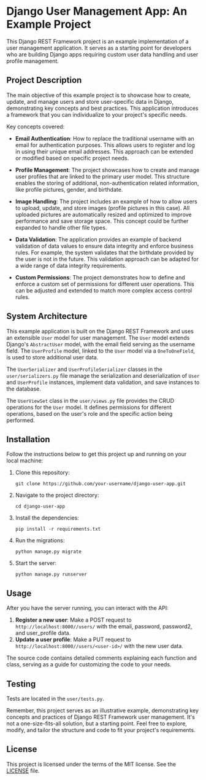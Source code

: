 # Django User Management App: An Example Project

This Django REST Framework project is an example implementation of a user management application. It serves as a
starting point for developers who are building Django apps requiring custom user data handling and user profile
management.

## Project Description

The main objective of this example project is to showcase how to create, update, and manage users and store
user-specific data in Django, demonstrating key concepts and best practices. This application introduces a framework
that you can individualize to your project's specific needs.

Key concepts covered:

* **Email Authentication**: How to replace the traditional username with an email for authentication purposes. This
  allows users to register and log in using their unique email addresses. This approach can be extended or modified
  based on specific project needs.

* **Profile Management**: The project showcases how to create and manage user profiles that are linked to the primary
  user model. This structure enables the storing of additional, non-authentication related information, like profile
  pictures, gender, and birthdate.

* **Image Handling**: The project includes an example of how to allow users to upload, update, and store images (profile
  pictures in this case). All uploaded pictures are automatically resized and optimized to improve performance and save
  storage space. This concept could be further expanded to handle other file types.

* **Data Validation**: The application provides an example of backend validation of data values to ensure data integrity
  and enforce business rules. For example, the system validates that the birthdate provided by the user is not in the
  future. This validation approach can be adapted for a wide range of data integrity requirements.

* **Custom Permissions**: The project demonstrates how to define and enforce a custom set of permissions for different
  user operations. This can be adjusted and extended to match more complex access control rules.

## System Architecture

This example application is built on the Django REST Framework and uses an extensible `User` model for user management.
The `User` model extends Django's `AbstractUser` model, with the email field serving as the username field.
The `UserProfile` model, linked to the `User` model via a `OneToOneField`, is used to store additional user data.

The `UserSerializer` and `UserProfileSerializer` classes in the `user/serializers.py` file manage the serialization and
deserialization of `User` and `UserProfile` instances, implement data validation, and save instances to the database.

The `UserViewSet` class in the `user/views.py` file provides the CRUD operations for the `User` model. It defines
permissions for different operations, based on the user's role and the specific action being performed.

## Installation

Follow the instructions below to get this project up and running on your local machine:

1. Clone this repository:
    ```
    git clone https://github.com/your-username/django-user-app.git
    ```
2. Navigate to the project directory:
    ```
    cd django-user-app
    ```
3. Install the dependencies:
    ```
    pip install -r requirements.txt
    ```
4. Run the migrations:
    ```
    python manage.py migrate
    ```
5. Start the server:
    ```
    python manage.py runserver
    ```

## Usage

After you have the server running, you can interact with the API:

1. **Register a new user**: Make a POST request to `http://localhost:8000//users/` with the email, password, password2,
   and
   user_profile data.
2. **Update a user profile**: Make a PUT request to `http://localhost:8000//users/<user-id>/` with the new user data.

The source code contains detailed comments explaining each function and class, serving as a guide for customizing the
code to your needs.

## Testing

Tests are located in the `user/tests.py`.

Remember, this project serves as an illustrative example, demonstrating key concepts and practices of Django REST
Framework user management. It's not a one-size-fits-all solution, but a starting point. Feel free to explore, modify,
and tailor the structure and code to fit your project's requirements.

## License

This project is licensed under the terms of the MIT license. See the [LICENSE](LICENSE) file.